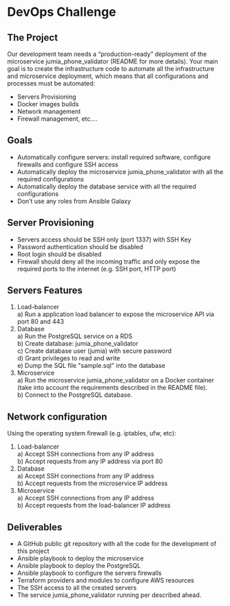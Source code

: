 # DevOps Challenge

## The Project
Our development team needs a “production-ready” deployment of the microservice jumia_phone_validator (README for more details). 
Your main goal is to create the infrastructure code to automate all the infrastructure and microservice deployment, which means that all configurations and processes must be automated: 

- Servers Provisioning
- Docker images builds
- Network management 
- Firewall management, etc....

## Goals
- Automatically configure servers: install required software, configure firewalls and configure SSH access 
- Automatically deploy the microservice jumia_phone_validator with all the required configurations 
- Automatically deploy the database service with all the required configurations 
- Don’t use any roles from Ansible Galaxy 

## Server Provisioning 
- Servers access should be SSH only (port 1337) with SSH Key
- Password authentication should be disabled 
- Root login should be disabled 
- Firewall should deny all the incoming traffic and only expose the required ports to the internet (e.g. SSH port, HTTP port) 

## Servers Features
1) Load-balancer  
  a) Run a application load balancer to expose the microservice API via port 80 and 443
2) Database   
  a) Run the PostgreSQL service on a RDS  
  b) Create database: jumia_phone_validator  
  c) Create database user (jumia) with secure password  
  d) Grant privileges to read and write  
  e) Dump the SQL file "sample.sql" into the database
3) Microservice  
  a) Run the microservice jumia_phone_validator on a Docker container (take into account the requirements described in the README file).  
  b) Connect to the PostgreSQL database.  

## Network configuration 
Using the operating system firewall (e.g. iptables, ufw, etc): 
1) Load-balancer  
  a) Accept SSH connections from any IP address  
  b) Accept requests from any IP address via port 80  
2) Database  
  a) Accept SSH connections from any IP address  
  b) Accept requests from the microservice IP address  
3) Microservice  
  a) Accept SSH connections from any IP address  
  b) Accept requests from the load-balancer IP address  

## Deliverables
- A GitHub public git repository with all the code for the development of this project 
- Ansible playbook to deploy the microservice 
- Ansible playbook to deploy the PostgreSQL 
- Ansible playbook to configure the servers firewalls
- Terraform providers and modules to configure AWS resources
- The SSH access to all the created servers 
- The service jumia_phone_validator running per described ahead.


